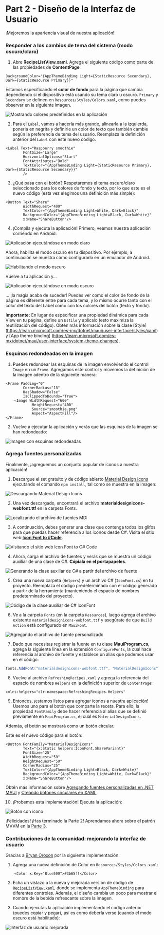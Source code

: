 # Part 2 - Diseño de la Interfaz de Usuario
¡Mejoremos la apariencia visual de nuestra aplicación!

### Responder a los cambios de tema del sistema (modo oscuro/claro)
1. Abre **RecipeListView.xaml**. Agrega el siguiente código como parte de las propiedades de **ContentPage**:

```xaml
BackgroundColor="{AppThemeBinding Light={StaticResource Secondary}, Dark={StaticResource Primary}}"
```

Estamos especificando el **color de fondo** para la página que cambia dependiendo si el dispositivo está usando su tema claro u oscuro. `Primary` y `Secondary` se definen en `Resources/Styles/Colors.xaml`, como puedes observar en la siguiente imagen.

![Mostrando colores predefinidos en la aplicación](/Art/20-StyleColors.png)

2. Para el `Label`, vamos a hacerla más grande, alinearla a la izquierda, ponerla en negrita y definirle un color de texto que también cambie según la preferencia de tema del usuario. Reemplaza la definición anterior del `Label` con este nuevo código:

```xaml
<Label Text="Raspberry smoothie"
        FontSize="Large"
        HorizontalOptions="Start"
        FontAttributes="Bold"
        TextColor="{AppThemeBinding Light={StaticResource Primary}, Dark={StaticResource Secondary}}"
        />
```
3. ¿Qué pasa con el botón? Respetaremos el tema oscuro/claro seleccionado para los colores de fondo y texto, por lo que este es el nuevo código (esta vez elegimos una definición más simple):

```xaml
<Button Text="Share"
        WidthRequest="400"
        TextColor="{AppThemeBinding Light=White, Dark=Black}"
        BackgroundColor="{AppThemeBinding Light=Black, Dark=White}"
        x:Name="ShareButton"/>
```

4. ¡Compila y ejecuta la aplicación! Primero, veamos nuestra aplicación corriendo en Android:

![Aplicación ejecutándose en modo claro](/Art/21-AppRunningInLightMode.png)

Ahora, habilita el modo oscuro en tu dispositivo. Por ejemplo, a continuación se muestra cómo configurarlo en un emulador de Android.

![Habilitando el modo oscuro](/Art/22-EnablingDarkMode.png)

Vuelve a tu aplicación y...

![Aplicación ejecutándose en modo oscuro](/Art/23-AppRunningInDarkMode.png)

... ¡la magia acaba de suceder! Puedes ver como el color de fondo de la página es diferente entre para cada tema, y lo mismo ocurre tanto con el color del texto del Label como con los colores del botón (texto y fondo).

**Importante:** En lugar de especificar una propiedad dinámica para cada View en tu página, define un `Estilo` y aplícalo (esto maximiza la reutilización del código). Obtén más información sobre la clase [Style] (https://learn.microsoft.com/es-mx/dotnet/maui/user-interface/styles/xaml) y [App theme binding] (https://learn.microsoft.com/es-mx/dotnet/maui/user-interface/system-theme-changes).

### Esquinas redondeadas en la imagen

1. Puedes redondear las esquinas de la imagen envolviendo el control `Image` en un `Frame`. Agregamos este control y movemos la definición de la imagen adentro de la siguiente manera:

```xaml
<Frame Padding="0"
        CornerRadius="18"
        HasShadow="False"
        IsClippedToBounds="True">
    <Image WidthRequest="600"
            HeightRequest="400"
            Source="smoothie.png"
            Aspect="AspectFill"/>
</Frame>
```

2. Vuelve a ejecutar la aplicación y verás que las esquinas de la imagen se han redondeado:

![Imagen con esquinas redondeadas](/Art/24-RoundImageCorners.png)

### Agrega fuentes personalizadas
Finalmente, ¡agreguemos un conjunto popular de íconos a nuestra aplicación!

1. Descargue el set gratuito y de código abierto [Material Design Icons](https://pictogrammers.com/library/mdi/) ejecutando el comando `npm install`, tal como se muestra en la imagen:

![Descargando Material Design Icons](/Art/25-DownloadMDIFont.png)

2. Una vez descargado, encontrará el archivo **materialdesignicons-webfont.ttf** en la carpeta Fonts.

![Localizando el archivo de fuentes MDI](/Art/26-MDIFontFile.png)

3. A continuación, debes generar una clase que contenga todos los glifos para que puedas hacer referencia a los iconos desde C#. Visita el sitio web **[Icon Font to #Code](https://andreinitescu.github.io/IconFont2Code/)**.

![Visitando el sitio web Icon Font to C# Code](/Art/27-IconFontToCSharpCode.png)

4. Ahora, carga el archivo de fuentes y verás que se muestra un código auxiliar de una clase de C#. **Cópiala en el portapapeles**.

![Generando la clase auxiliar de C# a partir del archivo de fuente](/Art/28-MDIHelperClassCode.png)

5. Crea una nueva carpeta (`Helpers`) y un archivo C# (`IconFont.cs`) en tu proyecto. Reemplaza el código predeterminado con el código generado a partir de la herramienta (manteniendo el espacio de nombres predeterminado del proyecto).

![Código de la clase auxiliar de C# IconFont](/Art/29-IconFontClassCode.png)

6. Ve a la carpeta `Fonts` (en la carpeta `Resources`), luego agrega el archivo existente `materialdesignicons-webfont.ttf` y asegúrate de que `Build Action` está configurado en `MauiFont`.

![Agregando el archivo de fuente personalizado](/Art/30-AddFontFile.png)

7. Dado que necesitas registrar la fuente en tu clase **MauiProgram.cs**, agrega la siguiente línea en la extensión `ConfigureFonts`, la cual hace referencia al archivo de fuente y establece un alias que podemos usar en el código:

```csharp
fonts.AddFont("materialdesignicons-webfont.ttf", "MaterialDesignIcons");
```

8. Vuelve al archivo `RefreshingRecipes.xaml` y agrega la referencia del espacio de nombres `Helpers` en la definición superior de `ContentPage`:

```xaml
xmlns:helpers="clr-namespace:RefreshingRecipes.Helpers"
```

9. Entonces, ¡estamos listos para agregar íconos a nuestra aplicación! Usemos uno para el botón que comparte la receta. Para ello, la propiedad `FontFamily` debe hacer referencia al alias que se definió previamente en `MauiProgram.cs`, el cual es `MaterialDesignIcons`.

Además, el botón se mostrará como un botón circular.

Este es el nuevo código para el botón:

```xaml
<Button FontFamily="MaterialDesignIcons" 
        Text="{x:Static helpers:IconFont.ShareVariant}"
        FontSize="25"
        WidthRequest="50"
        HeightRequest="50"
        CornerRadius="25"
        TextColor="{AppThemeBinding Light=Black, Dark=White}"
        BackgroundColor="{AppThemeBinding Light=White, Dark=Black}"
        x:Name="ShareButton"/>
```

Obtén más información sobre [Agregando fuentes personalizadas en .NET MAUI](https://cedricgabrang.medium.com/custom-fonts-material-design-icons-in-net-maui-acf59c9f98fe) y [Creando botones circulares en XAML]( https://askxammy.com/sencilla-manera-de-crear-botones-circulares-en-formularios-xamarin/).

10. ¡Probemos esta implementación! Ejecuta la aplicación:

![Botón con ícono](/Art/31-IconButton.png)

¡Felicidades! ¡Has terminado la Parte 2! Aprendamos ahora sobre el patrón MVVM en la [Parte 3](/Part3-MVVM/README-es.md).

### Contribuciones de la comunidad: mejorando la interfaz de usuario

Gracias a [Bryan Oroxon](https://github.com/BryanOroxon/) por la siguiente implementación.

1. Agrega una nueva definición de Color en `Resources/Styles/Colors.xaml`:

```xaml
    <Color x:Key="Blue500">#3b65ff</Color>
```

2. Echa un vistazo a la nueva y mejorada versión de código de [`RecipeListView.xaml`](/Part3-MVVM/RefreshingRecipes/Views/RecipeListView.xaml), donde se implementa `AppThemeBinding` para diferentes controles. Además, el diseño cambia un poco para mostrar el nombre de la bebida refrescante sobre la imagen.

3. Cuando ejecutas la aplicación implementando el código anterior (puedes copiar y pegar), así es como debería verse (cuando el modo oscuro está habilitado):

![Interfaz de usuario mejorada](/Art/32-ImprovingUI.png)